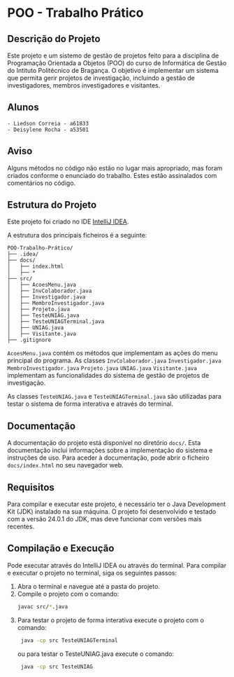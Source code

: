# POO - Trabalho Prático
## Descrição do Projeto

Este projeto e um sistemo de gestão de projetos feito para a disciplina de Programação Orientada a Objetos (POO) do curso de Informática de Gestão do Intituto Politécnico de Bragança. O objetivo é implementar um sistema que permita gerir projetos de investigação, incluindo a gestão de investigadores, membros investigadores e visitantes.


## Alunos
    - Liedson Correia - a61833
    - Deisylene Rocha - a53501

## Aviso
Alguns métodos no código não estão no lugar mais apropriado, mas foram criados conforme o enunciado do trabalho.
Estes estão assinalados com comentários no código.

## Estrutura do Projeto

Este projeto foi criado no IDE [IntelliJ IDEA](https://www.jetbrains.com/idea/).

A estrutura dos principais ficheiros é a seguinte:
```
POO-Trabalho-Prático/
├── .idea/
├── docs/
│   ├── index.html
│   ├── *
├── src/
│   ├── AcoesMenu.java
│   ├── InvColaborador.java
│   ├── Investigador.java
│   ├── MembroInvestigador.java
│   ├── Projeto.java
│   ├── TesteUNIAG.java
│   ├── TesteUNIAGTerminal.java
│   ├── UNIAG.java
│   ├── Visitante.java
├── .gitignore
 ```
`AcoesMenu.java` contém os métodos que implementam as ações do menu principal do programa. 
As classes
   `InvColaborador.java`
   `Investigador.java` 
   `MembroInvestigador.java` 
   `Projeto.java`
   `UNIAG.java`
`Visitante.java` 
implementam as funcionalidades do sistema de gestão de projetos de investigação.

As classes `TesteUNIAG.java` e `TesteUNIAGTerminal.java` são utilizadas para testar o sistema de forma interativa e através do terminal.

## Documentação
A documentação do projeto está disponível no diretório `docs/`. Esta documentação inclui informações sobre a implementação do sistema e instruções de uso.
Para aceder à documentação, pode abrir o ficheiro `docs/index.html` no seu navegador web.

## Requisitos
Para compilar e executar este projeto, é necessário ter o Java Development Kit (JDK) instalado na sua máquina. O projeto foi desenvolvido e testado com a versão 24.0.1 do JDK, mas deve funcionar com versões mais recentes.

## Compilação e Execução
Pode executar através do IntelliJ IDEA ou através do terminal.
Para compilar e executar o projeto no terminal, siga os seguintes passos:
1. Abra o terminal e navegue até a pasta do projeto.
2. Compile o projeto com o comando:
   ```bash
   javac src/*.java
   ```
3. Para testar o projeto de forma interativa execute o projeto com o comando:
   ```bash
    java -cp src TesteUNIAGTerminal
    ```
   ou para testar o TesteUNIAG.java execute o comando:
   ```bash
    java -cp src TesteUNIAG
    ```
